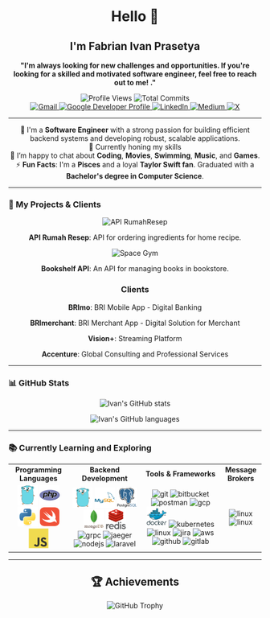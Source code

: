 <h1 align="center">Hello 👋</h1>
<h2 align="center">I'm Fabrian Ivan Prasetya</h2>
<p align="center"><strong>"I'm always looking for new challenges and opportunities. If you're looking for a skilled and motivated software engineer, feel free to reach out to me!
."</strong></p>

<div align="center">
    <img src="https://komarev.com/ghpvc/?username=fabrianivan-id&label=Profile%20views&color=0e75b6&style=flat" alt="Profile Views" />
    <img src="https://img.shields.io/github/commit-activity/y/fabrianivan-id/fabrianivan-id?label=Total%20Commits&color=" alt="Total Commits" />
</div>

<div align="center">
    <!-- Social Media Links -->
    <a href="mailto:fabrian.ivan@gmail.com" target="_blank">
        <img src="https://img.shields.io/badge/Gmail-D14836?style=for-the-badge&logo=gmail&logoColor=white" alt="Gmail" />
    </a>
    <a href="https://profile.google.com/u/fabrianivan" target="_blank">
      <img src="https://img.shields.io/badge/Google%20Developer%20-fabrianivan-blue?style=for-the-badge&logo=google&logoColor=white" alt="Google Developer Profile" />
    </a>
    <a href="https://www.linkedin.com/in/fabrianivan/" target="_blank">
        <img src="https://img.shields.io/badge/LinkedIn-%230077B5.svg?style=for-the-badge&logo=LinkedIn&logoColor=white" alt="LinkedIn" />
    </a>
    <a href="https://medium.com/@fabrian.ivan" target="_blank">
        <img src="https://img.shields.io/badge/Medium-%2312100E.svg?style=for-the-badge&logo=Medium&logoColor=white" alt="Medium" />
    </a>
     <a href="https://x.com/fabrianivan" target="_blank">
        <img src="https://img.shields.io/badge/X-%2312100E.svg?style=for-the-badge&logo=X&logoColor=white" alt="X" />
    </a>
</div>

---

<div align="center">

📌 I'm a **Software Engineer** with a strong passion for building efficient backend systems and developing robust, scalable applications.<br>
🌱 Currently honing my skills<br>
💬 I’m happy to chat about **Coding**, **Movies**, **Swimming**, **Music**, and **Games**.<br>
⚡ **Fun Facts**: I'm a **Pisces** and a loyal **Taylor Swift fan**. Graduated with a **Bachelor's degree in Computer Science**.

</div>

---

### 🚀 My Projects & Clients

<div align="center">
 <a href="https://github.com/fabrianivan-id/RumahResep-Project" style="text-decoration: none;">
    <img src="https://img.shields.io/badge/Rumah%20Resep-Backend-blueviolet?style=for-the-badge&logo=github&logoColor=white" alt="API RumahResep" />
  </a>
  <p><b>API Rumah Resep</b>: API for ordering ingredients for home recipe.</p>

  <a href="https://github.com/fabrianivan-id/nodejs-bookshelf-api" style="text-decoration: none;">
    <img src="https://img.shields.io/badge/Bookshelf%20API-Backend-blueviolet?style=for-the-badge&logo=github&logoColor=white" alt="Space Gym" />
  </a>
  <p><b>Bookshelf API</b>: An API for managing books in bookstore.</p>


  <!-- Added Clients Section -->
  <h3>Clients</h3>
    <p><b>BRImo</b>: BRI Mobile App - Digital Banking</p>
    <p><b>BRImerchant</b>: BRI Merchant App - Digital Solution for Merchant</p>
    <p><b>Vision+</b>: Streaming Platform</p>
    <p><b>Accenture</b>: Global Consulting and Professional Services</p>

</div>

---

### 📊 GitHub Stats

<div align="center">
    <p><img src="https://github-readme-stats.vercel.app/api?username=fabrianivan-id&show_icons=true&theme=radical&include_all_commits=true" alt="Ivan's GitHub stats" /><p>
    <p><img src="https://github-readme-stats.vercel.app/api/top-langs/?username=fabrianivan-id&layout=compact&theme=radical" alt="Ivan's GitHub languages" /><p>
</div>

---

### 📚 Currently Learning and Exploring

<table>
  <tr>
    <td align="center"><b>Programming Languages</b></td>
    <td align="center"><b>Backend Development</b></td>
    <td align="center"><b>Tools & Frameworks</b></td>
    <td align="center"><b>Message Brokers</b></td>
  </tr>
  <tr>
    <td align="center">
        <img src="https://raw.githubusercontent.com/devicons/devicon/master/icons/go/go-original.svg" alt="go" width="40" height="40"/>
        <img src="https://raw.githubusercontent.com/devicons/devicon/master/icons/php/php-original.svg" alt="php" width="40" height="40"/>
        <img src="https://raw.githubusercontent.com/devicons/devicon/master/icons/python/python-original.svg" alt="python" width="40" height="40"/>
        <img src="https://raw.githubusercontent.com/devicons/devicon/master/icons/swift/swift-original.svg" alt="swift" width="40" height="40"/>
        <img src="https://raw.githubusercontent.com/devicons/devicon/master/icons/javascript/javascript-original.svg" alt="javascript" width="40" height="40"/>
    </td>
    <td align="center">
        <img src="https://raw.githubusercontent.com/devicons/devicon/master/icons/go/go-original.svg" alt="go" width="40" height="40"/>
        <img src="https://raw.githubusercontent.com/devicons/devicon/master/icons/mysql/mysql-original-wordmark.svg" alt="mysql" width="40" height="40"/>
        <img src="https://raw.githubusercontent.com/devicons/devicon/master/icons/postgresql/postgresql-original-wordmark.svg" alt="postgresql" width="40" height="40"/>
        <img src="https://raw.githubusercontent.com/devicons/devicon/master/icons/mongodb/mongodb-original-wordmark.svg" alt="mongodb" width="40" height="40"/>
        <img src="https://raw.githubusercontent.com/devicons/devicon/master/icons/redis/redis-original-wordmark.svg" alt="redis" width="40" height="40"/>
        <img src="https://www.vectorlogo.zone/logos/grpcio/grpcio-ar21.svg" alt="grpc" width="40" height="40"/>
        <img src="https://www.vectorlogo.zone/logos/jaegertracingio/jaegertracingio-ar21.svg" alt="jaeger" width="40" height="40"/>
        <img src="https://www.vectorlogo.zone/logos/nodejs/nodejs-icon.svg" alt="nodejs" width="40" height="40"/>
        <img src="https://www.vectorlogo.zone/logos/laravel/laravel-ar21.svg" alt="laravel" width="40" height="40"/>
    </td>
    <td align="center">
        <img src="https://www.vectorlogo.zone/logos/git-scm/git-scm-icon.svg" alt="git" width="40" height="40"/>
        <img src="https://www.vectorlogo.zone/logos/bitbucket/bitbucket-official.svg" alt="bitbucket" width="40" height="40"/>
        <img src="https://www.vectorlogo.zone/logos/getpostman/getpostman-icon.svg" alt="postman" width="40" height="40"/>
        <img src="https://www.vectorlogo.zone/logos/google_cloud/google_cloud-icon.svg" alt="gcp" width="40" height="40"/>
        <img src="https://raw.githubusercontent.com/devicons/devicon/master/icons/docker/docker-original-wordmark.svg" alt="docker" width="40" height="40"/> 
        <img src="https://www.vectorlogo.zone/logos/kubernetes/kubernetes-icon.svg" alt="kubernetes" width="40" height="40"/>
        <img src="https://www.vectorlogo.zone/logos/linux/linux-ar21.svg" alt="linux" width="80" height="30"/>
        <img src="https://www.vectorlogo.zone/logos/atlassian_jira/atlassian_jira-ar21.svg" alt="jira" width="80" height="30"/>
        <img src="https://www.vectorlogo.zone/logos/amazon_aws/amazon_aws-icon.svg" alt="aws" width="40" height="40"/>
        <img src="https://www.vectorlogo.zone/logos/github/github-icon.svg" alt="github" width="40" height="40"/>
        <img src="https://www.vectorlogo.zone/logos/gitlab/gitlab-icon.svg" alt="gitlab" width="40" height="40"/>
    </td>
    <td align="center">
        <img src="https://www.vectorlogo.zone/logos/rabbitmq/rabbitmq-ar21.svg" alt="linux" width="80" height="30"/>
        <img src="https://www.vectorlogo.zone/logos/apache_kafka/apache_kafka-ar21.svg" alt="linux" width="80" height="30"/>
    </td>
  </tr>
</table>

---

<h2 align="center">🏆 Achievements</h2>

<p align="center">
  <img src="https://github-profile-trophy.vercel.app/?username=fabrianivan-id&theme=radical&margin-w=15&margin-h=15&column=6" alt="GitHub Trophy" />
</p>
